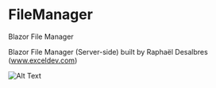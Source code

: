 # FileManager
 Blazor File Manager
 
 Blazor File Manager (Server-side) built by Raphaël Desalbres (www.exceldev.com)
 
![Alt Text](https://www.exceldev.com/Content/img/blog/2020/2/14/fileManager.gif)

